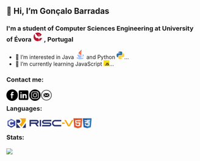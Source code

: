## 👋 Hi, I’m Gonçalo Barradas
### I'm a student of Computer Sciences Engineering at University of Évora  [<img width="25px" src="https://github.com/GBarradas/GBarradas/blob/main/img/logoUEvora.png?raw=true">](https://www.uevora.pt/)  , Portugal
  - 👀 I’m interested in Java  [<img alt="java" width="25px" src="https://github.com/GBarradas/GBarradas/blob/main/img/javal.png?raw=true">](https://github.com/GBarradas/GBarradas/blob/main/img/java.png?raw=true)  and Python  [<img alt="java" width="20px" src="https://github.com/GBarradas/GBarradas/blob/main/img/python.png?raw=true">](https://github.com/GBarradas/GBarradas/blob/main/img/python.png?raw=true)...
- 🌱 I’m currently learning JavaScript  [<img alt="java" width="15px" src="https://github.com/GBarradas/GBarradas/blob/main/img/JavaScript.png?raw=true">](https://github.com/GBarradas/GBarradas/blob/main/img/JavaScript.png?raw=true)...

### Contact me:
[<img align="left" alt="codeSTACKr.com" width="30px" src="https://github.com/GBarradas/GBarradas/blob/main/img/facelogo.png?raw=true" />](https://www.facebook.com/goncalo.barradas.96)
[ <img align="left" alt="codeSTACKr.com" width="30px" src="https://github.com/GBarradas/GBarradas/blob/main/img/linkedin.png?raw=true" />](https://www.linkedin.com/in/gon%C3%A7alo-barradas-473b991bb/)
[ <img align="left" alt="codeSTACKr.com" width="30px" src="https://github.com/GBarradas/GBarradas/blob/main/img/instagram.png?raw=true" />](https://www.instagram.com/gonbarradas/)
[ <img align="left" alt="codeSTACKr.com" width="30px" src="https://github.com/GBarradas/GBarradas/blob/main/img/email.png?raw=true" />](https://gbarradas.github.io/profile/mail.html)
<br>
### Languages:
[<img align="left" alt="c-programing language" width="26px" src="https://github.com/GBarradas/GBarradas/blob/main/img/c.png?raw=true" />]()
[<img align="left" alt="Risc-V" width="150px" src="https://github.com/GBarradas/GBarradas/blob/main/img/RISC-V-logo.png?raw=true" />]()
[<img align="left" alt="HTML5" width="23px" src="https://github.com/GBarradas/GBarradas/blob/main/img/html.png?raw=true"/>]()
[<img align="left" alt="CSS3" width="26px" src="https://github.com/GBarradas/GBarradas/blob/main/img/css.png?raw=true" />]()
<br>
### Stats:

<a href="https://github.com/anuraghazra/github-readme-stats">
  <img align="center" src="https://github-readme-stats.vercel.app/api/top-langs/?username=Gbarradas&langs_count=8" />
</a>


